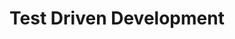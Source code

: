 ---
layout: slideshow
title: Test Driven Development


slides:


  - content: |

      # Test Driven Development
   
    notes: |
      So what we have been working to talking about is a process called Test Driven Development. Test Driven Development is a software development process. If we think back to the lectures on project management, the traditional way of developing software is in a waterfall style. Test Driven development is an agile style of software development.

      Almost all software projects are attempting do something that hasn't been done before. That something new could be creating a new technology, applying an existing technology in a new domain, or people or an organisation doing something they haven't done previously.

      Science comparison



      When you are writing software you often won't fully understand the technology you are using upfront, in your case this is probably very true, as you are learning how to program probably for the first time. 

      For the people you are building software for, this process can be even more painful. Taking a process you do perform based on experience and convention and translating it to software means having working towards having an exact specification can be really difficult.

      Building software is a learning process. There are going to misunderstandings along the way. There are going to be changes along the way. We want a development process that can handle these unanticipated changes. 

      To handle these changes we need some sort of a feedback loop. As we develop new features and new versions of our software we want to establish whats working and what isnt. The sooner we can get feedback about this the more quickly we can work to fix and improve our software.
      One way to get feedback quickly is if we have written our tests up front. Test Driven Development inverts the development process. Tests are written first. Tests are written to drive design. We specify the behaviour we want based on our tests, and write code to meet these specifications.


  - content: |

      ## The TDD Cycle
      ![The TDD Cycle](images/tdd_cycle.png){: height="500"}

    notes: |

      So this all sounds nice in theory. But how does it work in practice?

      The cycle of writing software with TDD is often summed up into three steps. Red, Green, Refactor.

      Red: Write a test that doesn't run Think about what you want your code to accomplish and write a test as though the code already exists. Don't write new functionality without having a failing test.
      
      Green: Make the test work quickly Write enough code to make the test past. A common refrain at this stage is 'YAGNI' (You Ain't Gonna Need It'). Don't try and generalize to quickly. Once all your tests are passed you are finished with this stage.

      Refactor: Make it right Clean up your code and remove unnecessary duplication while ensuring that you continue to pass all tests. When we refactor we are improving the quality of our code without changing its external behaviour. From outside the code you pass in the same arguments and receive the same results. The code does what it did before but it is easier to read, understand its purpose and debug

  - content: |
      ## This sounds a bit like science..

    notes: |

      In science you start with a theory. 
      Tests take the role of experiments

      Software design takes to the place of theory

      Reproducability:

      Experimental Reproducibility is managed through continued use of automated tests

      In TDD small steps are used so it is clear what caused the tests to fail. This is similar to how a control tries to ensure a single change in an experiment.

      Theory simplicity:
      In science we apply Occam's razor, like in TDD we want to choose the simplest thing that could possibly work

      Theory building is a social process.
      For a scientific theory to become accepted 



  
  - content: |
      ## Why TDD

      
    notes: |

      It is a runnable form of the specification.

      This mean that you can see from the test cases:

      THAT the code being called full-fills the specification as the results expected are right there in the test cases. Visual inspection (which expects the test cases to pass) can say immediately "oh, this test checks that calling invoiceCompany given this situation, should have THAT result".
      
      HOW the code should be called. The actual steps needed to do the tests are specified directly without any external scaffolding (databases are mocked out etc).

      You get done faster

      Since you have the specification on runnable form, you are done when the full test suite passes. You may add more tests as you clarify things on a more detailed level, but as a basic principle you have a very clear and visible indicator of progress and when you are done.

      This means that you can tell when work is necessary or not (does it help pass a test) you end up needing to do less.


  - content: |
      ##  TDD is not an excuse to not do design

    notes: | 
      A high level architecture is general still advised, just not with too much detail. Big Up Front Design is discouraged, but doing just enough design is encouraged. Remember back to when we were talking about Agile and Scrum. Incremental development and release. We are using tests to help specify the design at a lower level, we still need to spend time thinking about high level design.

   
 

  - content: |
      # Writing good tests


    notes: |

      Writing good tests isn't magic. There are a number of practices we can follow to help write better tests. Switching to writing our tests up front doesn't suddenly mean we will be writing good tests. 

  - content: |
      ## Writing good tests
      - It should be automated and repeatable.
      - It should be easy to implement.
      - It should be relevant tomorrow.
      - Anyone should be able to run it at the push of a button.
      - It should run quickly.

  - content: |
      ## Writing good tests   
      - It should be consistent in its results (it always returns the same result if you don’t change anything between runs).
      - It should have full control of the unit under test.
      - It should be fully isolated (runs independently of other tests).
      - When it fails, it should be easy to detect what was expected and determine how to pinpoint the problem.



  - content: |
      ## Naming tests
    
    notes: |
      So far we have been lumping all our tests together inside a single function. There are a couple of issues with this. When a test fails, the remaining tests in the function  will not be run, as our test function will have encountered an error. Secondly, its hard to know exactly which test failed and why, we have to inspect the arguments we passed to our palindrome function to work out what we we were testing. So the first thing we need to do is split our tests into different functions, one function per test. After that we need to name our functions so that we can work out what they are testing solely based on the name. 

      So how do we name our test functions? There are no hard and fast rules, but a common way to name a test is **test\_\[test\_name\]**, where **test_name** describes in particular what we are testing. Following these conventions our palindrome tests would look like the following




---